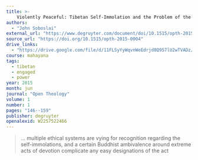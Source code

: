 ```yaml
---
title: >-
    Violently Peaceful: Tibetan Self-Immolation and the Problem of the Non/Violence Binary
authors:
  - "John Soboslai"
external_url: "https://www.degruyter.com/document/doi/10.1515/opth-2015-0004/pdf"
source_url: "https://doi.org/10.1515/opth-2015-0004"
drive_links:
  - "https://drive.google.com/file/d/11FLSyYyWqvnWeEdrjd8Q957lU2wTVADz/view?usp=drivesdk"
course: mahayana
tags:
  - tibetan
  - engaged
  - power
year: 2015
month: jun
journal: "Open Theology"
volume: 1
number: 1
pages: "146--159"
publisher: degruyter
openalexid: W2257522466
---
```


> … multiple ethical systems are vying for recognition regarding the self-immolations, and a certain Buddhist ambivalence around extreme acts of devotion complicate any easy designations of the act
